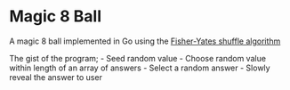 # Magic 8 Ball
A magic 8 ball implemented in Go using the [Fisher-Yates shuffle algorithm](https://en.wikipedia.org/wiki/Fisher%E2%80%93Yates_shuffle)

The gist of the program;
	- Seed random value
	- Choose random value within length of an array of answers
	- Select a random answer
	- Slowly reveal the answer to user